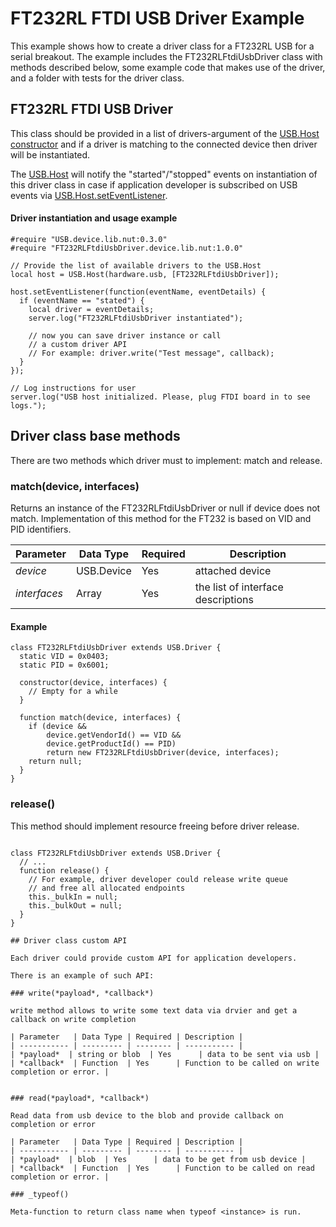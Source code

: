 # FT232RL FTDI USB Driver Example

This example shows how to create a driver class for a FT232RL USB for a serial breakout.  The example includes the FT232RLFtdiUsbDriver class with methods described below, some example code that makes use of the driver, and a folder with tests for the driver class.

## FT232RL FTDI USB Driver

This class should be provided in a list of drivers-argument of the [USB.Host constructor](../USB/) and if a driver is matching to the connected device then driver will be instantiated.

The [USB.Host](../USB/) will notify the "started"/"stopped" events on instantiation of this driver class
in case if application developer is subscribed on USB events via [USB.Host.setEventListener](../USB/).


#### Driver instantiation and usage example

```squirrel
#require "USB.device.lib.nut:0.3.0"
#require "FT232RLFtdiUsbDriver.device.lib.nut:1.0.0"

// Provide the list of available drivers to the USB.Host
local host = USB.Host(hardware.usb, [FT232RLFtdiUsbDriver]);

host.setEventListener(function(eventName, eventDetails) {
  if (eventName == "stated") {
    local driver = eventDetails;
    server.log("FT232RLFtdiUsbDriver instantiated");

    // now you can save driver instance or call
    // a custom driver API
    // For example: driver.write("Test message", callback);
  }
});

// Log instructions for user
server.log("USB host initialized. Please, plug FTDI board in to see logs.");
```

## Driver class base methods

There are two methods which driver must to implement: match and release.

### match(device, interfaces)

Returns an instance of the FT232RLFtdiUsbDriver or null if device does not match. Implementation of this method for the FT232 is based on VID and PID identifiers.

| Parameter   | Data Type | Required | Description |
| ----------- | --------- | -------- | ----------- |
| *device*  | USB.Device  | Yes      | attached device |
| *interfaces* | Array | Yes | the list of interface descriptions |


#### Example

```squirrel
class FT232RLFtdiUsbDriver extends USB.Driver {
  static VID = 0x0403;
  static PID = 0x6001;

  constructor(device, interfaces) {
    // Empty for a while
  }

  function match(device, interfaces) {
    if (device &&
        device.getVendorId() == VID &&
        device.getProductId() == PID)
        return new FT232RLFtdiUsbDriver(device, interfaces);
    return null;
  }
}

```

### release()

This method should implement resource freeing before driver release.

```squirrel

class FT232RLFtdiUsbDriver extends USB.Driver {
  // ...
  function release() {
    // For example, driver developer could release write queue
    // and free all allocated endpoints
    this._bulkIn = null;
    this._bulkOut = null;
  }
}

## Driver class custom API

Each driver could provide custom API for application developers.

There is an example of such API:

### write(*payload*, *callback*)

write method allows to write some text data via drvier and get a callback on write completion

| Parameter   | Data Type | Required | Description |
| ----------- | --------- | -------- | ----------- |
| *payload*  | string or blob  | Yes      | data to be sent via usb |
| *callback*  | Function  | Yes      | Function to be called on write completion or error. |


### read(*payload*, *callback*)

Read data from usb device to the blob and provide callback on completion or error

| Parameter   | Data Type | Required | Description |
| ----------- | --------- | -------- | ----------- |
| *payload*  | blob  | Yes      | data to be get from usb device |
| *callback*  | Function  | Yes      | Function to be called on read completion or error. |

### _typeof()

Meta-function to return class name when typeof <instance> is run.
